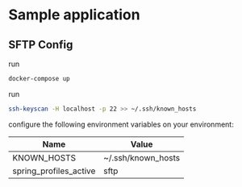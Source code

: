 # Sample application

## SFTP Config

run

```bash
docker-compose up
```

run

```bash
ssh-keyscan -H localhost -p 22 >> ~/.ssh/known_hosts
```

configure the following environment variables on your environment:

| Name | Value |
| --- | --- |
| KNOWN_HOSTS | ~/.ssh/known_hosts |
| spring_profiles_active | sftp |
